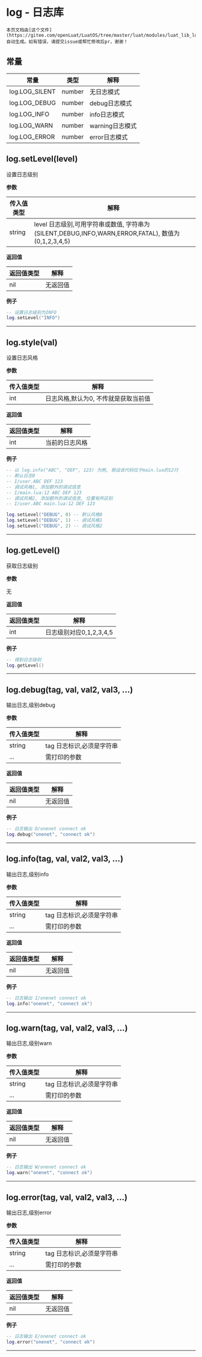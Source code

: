 # log - 日志库



```{note}
本页文档由[这个文件](https://gitee.com/openLuat/LuatOS/tree/master/luat/modules/luat_lib_log.c)自动生成。如有错误，请提交issue或帮忙修改后pr，谢谢！
```


## 常量

|常量|类型|解释|
|-|-|-|
|log.LOG_SILENT|number|无日志模式|
|log.LOG_DEBUG|number|debug日志模式|
|log.LOG_INFO|number|info日志模式|
|log.LOG_WARN|number|warning日志模式|
|log.LOG_ERROR|number|error日志模式|


## log.setLevel(level)

设置日志级别

**参数**

|传入值类型|解释|
|-|-|
|string|level 日志级别,可用字符串或数值, 字符串为(SILENT,DEBUG,INFO,WARN,ERROR,FATAL), 数值为(0,1,2,3,4,5)|

**返回值**

|返回值类型|解释|
|-|-|
|nil|无返回值|

**例子**

```lua
-- 设置日志级别为INFO
log.setLevel("INFO")

```

---

## log.style(val)

设置日志风格

**参数**

|传入值类型|解释|
|-|-|
|int|日志风格,默认为0, 不传就是获取当前值|

**返回值**

|返回值类型|解释|
|-|-|
|int|当前的日志风格|

**例子**

```lua
-- 以 log.info("ABC", "DEF", 123) 为例, 假设该代码位于main.lua的12行
-- 默认日志0
-- I/user.ABC DEF 123
-- 调试风格1, 添加额外的调试信息
-- I/main.lua:12 ABC DEF 123
-- 调试风格2, 添加额外的调试信息, 位置有所区别
-- I/user.ABC main.lua:12 DEF 123

log.setLevel("DEBUG", 0) -- 默认风格0
log.setLevel("DEBUG", 1) -- 调试风格1
log.setLevel("DEBUG", 2) -- 调试风格2

```

---

## log.getLevel()

获取日志级别

**参数**

无

**返回值**

|返回值类型|解释|
|-|-|
|int|日志级别对应0,1,2,3,4,5|

**例子**

```lua
-- 得到日志级别
log.getLevel()

```

---

## log.debug(tag, val, val2, val3, ...)

输出日志,级别debug

**参数**

|传入值类型|解释|
|-|-|
|string|tag         日志标识,必须是字符串|
|...|需打印的参数|

**返回值**

|返回值类型|解释|
|-|-|
|nil|无返回值|

**例子**

```lua
-- 日志输出 D/onenet connect ok
log.debug("onenet", "connect ok")

```

---

## log.info(tag, val, val2, val3, ...)

输出日志,级别info

**参数**

|传入值类型|解释|
|-|-|
|string|tag         日志标识,必须是字符串|
|...|需打印的参数|

**返回值**

|返回值类型|解释|
|-|-|
|nil|无返回值|

**例子**

```lua
-- 日志输出 I/onenet connect ok
log.info("onenet", "connect ok")

```

---

## log.warn(tag, val, val2, val3, ...)

输出日志,级别warn

**参数**

|传入值类型|解释|
|-|-|
|string|tag         日志标识,必须是字符串|
|...|需打印的参数|

**返回值**

|返回值类型|解释|
|-|-|
|nil|无返回值|

**例子**

```lua
-- 日志输出 W/onenet connect ok
log.warn("onenet", "connect ok")

```

---

## log.error(tag, val, val2, val3, ...)

输出日志,级别error

**参数**

|传入值类型|解释|
|-|-|
|string|tag         日志标识,必须是字符串|
|...|需打印的参数|

**返回值**

|返回值类型|解释|
|-|-|
|nil|无返回值|

**例子**

```lua
-- 日志输出 E/onenet connect ok
log.error("onenet", "connect ok")

```

---

